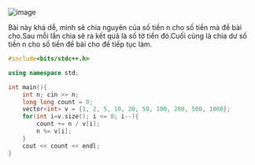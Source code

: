 ![image](https://github.com/Llam-a/Practice_Cpp/assets/115911041/ef9c438e-ad59-457d-a325-1c12000eb2e4)

Bài này khá dễ, mình sẽ chia nguyên của số tiền n cho số tiền mà đề bài cho.Sau mỗi lần chia sẽ ra kết quả là số tờ tiền đó.Cuối cùng là chia dư số tiền n cho số tiền đề bài cho đề tiếp tục làm.

```cpp
#include<bits/stdc++.h>

using namespace std;

int main(){
    int n; cin >> n;
    long long count = 0;
    vector<int> v = {1, 2, 5, 10, 20, 50, 100, 200, 500, 1000};
    for(int i=v.size(); i <= 0; i--){
        count += n / v[i];
        n %= v[i];
    }
    cout << count << endl;
}
```
